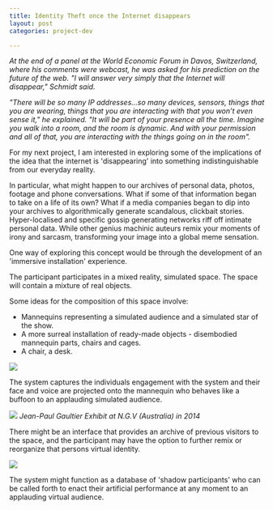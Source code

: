 ```yaml
---
title: Identity Theft once the Internet disappears
layout: post
categories: project-dev

---
```


_At the end of a panel at the World Economic Forum in Davos, Switzerland, where his comments were webcast, he was asked for his prediction on the future of the web. "I will answer very simply that the Internet will disappear," Schmidt said._

_"There will be so many IP addresses…so many devices, sensors, things that you are wearing, things that you are interacting with that you won’t even sense it," he explained. "It will be part of your presence all the time. Imagine you walk into a room, and the room is dynamic. And with your permission and all of that, you are interacting with the things going on in the room"._

For my next project, I am interested in exploring some of the implications of the idea that the internet is 'disappearing' into something indistinguishable from our everyday reality.

In particular, what might happen to our archives of personal data, photos, footage and phone conversations. What if some of that information began to take on a life of its own? What if a media companies began to dip into your archives to algorithmically generate scandalous, clickbait stories. Hyper-localised and specific gossip generating networks riff off intimate personal data. While other genius machinic auteurs remix your moments of irony and sarcasm, transforming your image into a global meme sensation.

One way of exploring this concept would be through the development of an 'immersive installation' experience.

The participant participates in a mixed reality, simulated space. The space will contain a mixture of real objects.

Some ideas for the composition of this space involve:
* Mannequins representing a simulated audience and a simulated star of the show.
* A more surreal installation of ready-made objects - disembodied mannequin parts, chairs and cages.
* A chair, a desk.

![](https://blondesongstress.files.wordpress.com/2014/02/andrc3a9-masson-surrealist-mannequin-head-in-a-cage-19381.jpg)

The system captures the individuals engagement with the system and their face and voice are projected onto the mannequin who behaves like a buffoon to an applauding simulated audience.

![](https://i.ytimg.com/vi/-l1EbxZNBfU/maxresdefault.jpg)
_Jean-Paul Gaultier Exhibit at N.G.V (Australia) in 2014_

There might be an interface that provides an archive of previous visitors to the space, and the participant may have the option to further remix or reorganize that persons virtual identity.

![](https://i.ytimg.com/vi/lEtiuVVuWL8/maxresdefault.jpg)

The system might function as a database of 'shadow participants' who can be called forth to enact their artificial performance at any moment to an applauding virtual audience.
